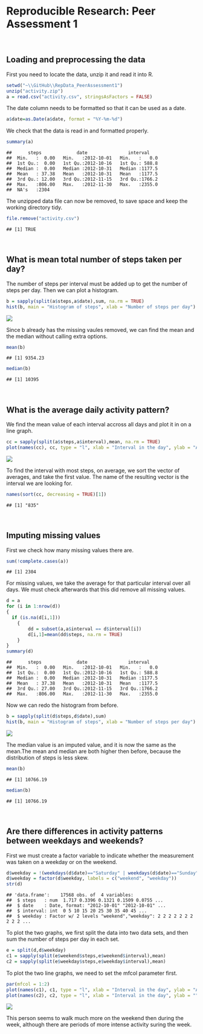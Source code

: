 # Reproducible Research: Peer Assessment 1

<br>

## Loading and preprocessing the data

First you need to locate the data, unzip it and read it into R.

```r
setwd("~\\GitHub\\RepData_PeerAssessment1")
unzip("activity.zip")
a = read.csv("activity.csv", stringsAsFactors = FALSE)
```
The date column needs to be formatted so that it can be used as a date.

```r
a$date=as.Date(a$date, format = "%Y-%m-%d")
```
We check that the data is read in and formatted properly.

```r
summary(a)
```

```
##      steps             date               interval     
##  Min.   :  0.00   Min.   :2012-10-01   Min.   :   0.0  
##  1st Qu.:  0.00   1st Qu.:2012-10-16   1st Qu.: 588.8  
##  Median :  0.00   Median :2012-10-31   Median :1177.5  
##  Mean   : 37.38   Mean   :2012-10-31   Mean   :1177.5  
##  3rd Qu.: 12.00   3rd Qu.:2012-11-15   3rd Qu.:1766.2  
##  Max.   :806.00   Max.   :2012-11-30   Max.   :2355.0  
##  NA's   :2304
```
The unzipped data file can now be removed, to save space and keep the working directory tidy.

```r
file.remove("activity.csv")
```

```
## [1] TRUE
```

<br>

## What is mean total number of steps taken per day?

The number of steps per interval must be added up to get the number of steps per day. Then we can plot a histogram.

```r
b = sapply(split(a$steps,a$date),sum, na.rm = TRUE)
hist(b, main = "Histogram of steps", xlab = "Number of steps per day")
```

![](PA1_template_files/figure-html/unnamed-chunk-5-1.png) 

Since b already has the missing vaules removed, we can find the mean and the median without calling extra options.

```r
mean(b)
```

```
## [1] 9354.23
```

```r
median(b)
```

```
## [1] 10395
```

<br>


## What is the average daily activity pattern?

We find the mean value of each interval accross all days and plot it in on a line graph.

```r
cc = sapply(split(a$steps,a$interval),mean, na.rm = TRUE)
plot(names(cc), cc, type = "l", xlab = "Interval in the day", ylab = "Average steps per interval", main = "Daily step pattern")
```

![](PA1_template_files/figure-html/unnamed-chunk-7-1.png) 

To find the interval with most steps, on average, we sort the vector of averages, and take the first value. The name of the resulting vector is the interval we are looking for.

```r
names(sort(cc, decreasing = TRUE)[1])
```

```
## [1] "835"
```

<br>

## Imputing missing values

First we check how many missing values there are.


```r
sum(!complete.cases(a))
```

```
## [1] 2304
```

For missing values, we take the average for that particular interval over all days. We must check afterwards that this did remove all missing values.


```r
d = a
for (i in 1:nrow(d))
{
  if (is.na(d[i,1]))
	{
		dd = subset(a,a$interval == d$interval[i])
		d[i,1]=mean(dd$steps, na.rm = TRUE)
	}
}
summary(d)
```

```
##      steps             date               interval     
##  Min.   :  0.00   Min.   :2012-10-01   Min.   :   0.0  
##  1st Qu.:  0.00   1st Qu.:2012-10-16   1st Qu.: 588.8  
##  Median :  0.00   Median :2012-10-31   Median :1177.5  
##  Mean   : 37.38   Mean   :2012-10-31   Mean   :1177.5  
##  3rd Qu.: 27.00   3rd Qu.:2012-11-15   3rd Qu.:1766.2  
##  Max.   :806.00   Max.   :2012-11-30   Max.   :2355.0
```

Now we can redo the histogram from before.


```r
b = sapply(split(d$steps,d$date),sum)
hist(b, main = "Histogram of steps", xlab = "Number of steps per day")
```

![](PA1_template_files/figure-html/unnamed-chunk-11-1.png) 

The median value is an imputed value, and it is now the same as the mean.The mean and median are both higher then before, because the distribution of steps is less skew.


```r
mean(b)
```

```
## [1] 10766.19
```

```r
median(b)
```

```
## [1] 10766.19
```

<br>

## Are there differences in activity patterns between weekdays and weekends?

First we must create a factor variable to indicate whether the measurement was taken on a weekday or on the weekend.


```r
d$weekday = !(weekdays(d$date)=="Saturday" | weekdays(d$date)=="Sunday")
d$weekday = factor(d$weekday, labels = c("weekend", "weekday"))
str(d)
```

```
## 'data.frame':	17568 obs. of  4 variables:
##  $ steps   : num  1.717 0.3396 0.1321 0.1509 0.0755 ...
##  $ date    : Date, format: "2012-10-01" "2012-10-01" ...
##  $ interval: int  0 5 10 15 20 25 30 35 40 45 ...
##  $ weekday : Factor w/ 2 levels "weekend","weekday": 2 2 2 2 2 2 2 2 2 2 ...
```

To plot the two graphs, we first split the data into two data sets, and then sum the number of steps per day in each set.


```r
e = split(d,d$weekday)
c1 = sapply(split(e$weekend$steps,e$weekend$interval),mean)
c2 = sapply(split(e$weekday$steps,e$weekday$interval),mean)
```

To plot the two line graphs, we need to set the mfcol parameter first.


```r
par(mfcol = 1:2)
plot(names(c1), c1, type = "l", xlab = "Interval in the day", ylab = "Average steps per interval", ylim = c(0,max(c2)), main = "Weekend step pattern")
plot(names(c2), c2, type = "l", xlab = "Interval in the day", ylab = "", main = "Weekday step pattern")
```

![](PA1_template_files/figure-html/unnamed-chunk-15-1.png) 

This person seems to walk much more on the weekend then during the week, although there are periods of more intense activity suring the week.
